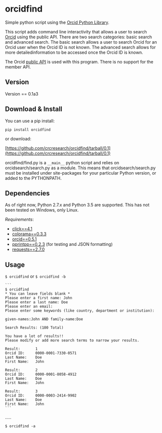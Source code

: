 # orcidfind
Simple python script using the [Orcid Python Library](https://github.com/ORCID/python-orcid).  

This script adds command line interactivity that allows a user to search [Orcid](http://www.orcid.org) using the public API.  There are two search categories: basic search and advanced search.  The basic search allows a user to search Orcid for an Orcid user when the Orcid ID is not known.  The advanced search allows for more detailedinformation to be accessed once the Orcid ID is known.  

The Orcid [public API](http://members.orcid.org/api) is used with this program.  There is no support for the member API.

## Version
Version == 0.1a3

## Download & Install
You can use a pip install:

`pip install orcidfind`

or download:

[https://github.com/crcresearch/orcidfind/tarball/0.1](https://github.com/crcresearch/orcidfind/tarball/0.1)

orcidfind/find.py is a `__main__` python script and relies on orcidsearch/search.py as a module.  This means that orcidsearch/search.py must be installed under site-packages for your particular Python version, or added to the PYTHONPATH.

## Dependencies
As of right now, Python 2.7.x and Python 3.5 are supported.  This has not been tested on Windows, only Linux.

*Requirements*:

* [click==4.1](http://click.pocoo.org/4/)
* [colorama==0.3.3](https://pypi.python.org/pypi/colorama)
* [orcid==0.5.1](https://github.com/ORCID/python-orcid)
* [pprintpp==0.2.3](https://pypi.python.org/pypi/pprintpp) (for testing and JSON formatting)
* [requests==2.7.0](http://docs.python-requests.org/en/latest/)

## Usage
`$ orcidfind` or `$ orcidfind -b`

    ```
    $ orcidfind
    * You can leave fields blank *
    Please enter a first name: John   
    Please enter a last name: Doe
    Please enter an email: 
    Please enter some keywords (like country, department or institution): 
    
    given-names:John AND family-name:Doe
    
    Search Results: (100 Total)
    
    You have a lot of results!!
    Please modify or add more search terms to narrow your results.
    
    Result:       1                    
    Orcid ID:     0000-0001-7330-0571                
    Last Name:    Doe                                
    First Name:   John                               
    
    Result:       2                    
    Orcid ID:     0000-0001-8058-4912                
    Last Name:    Doe                                
    First Name:   John                               
    
    Result:       3                    
    Orcid ID:     0000-0003-2414-9902                
    Last Name:    Doe                                
    First Name:   John
    ```  
.....

`$ orcidfind -a`
